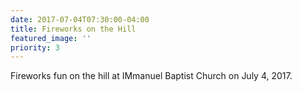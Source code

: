```yaml
---
date: 2017-07-04T07:30:00-04:00
title: Fireworks on the Hill
featured_image: ''
priority: 3
---
```

Fireworks fun on the hill at IMmanuel Baptist Church on July 4, 2017.
